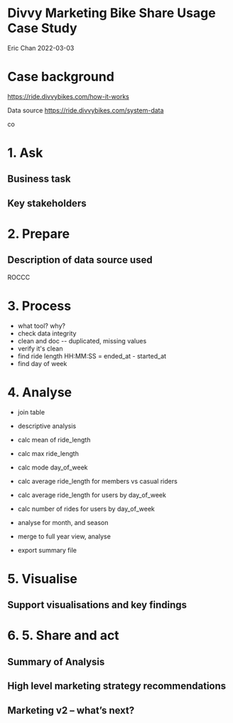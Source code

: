 # Divvy Marketing Bike Share Usage Case Study

Eric Chan 2022-03-03

# Case background

https://ride.divvybikes.com/how-it-works 

Data source 
https://ride.divvybikes.com/system-data

co

# 1. Ask

## Business task

## Key stakeholders

# 2. Prepare

## Description of data source used

ROCCC

# 3. Process

- what tool? why?
- check data integrity
- clean and doc -- duplicated, missing values
- verify it's clean
- find ride length HH:MM:SS = ended_at - started_at
- find day of week

# 4. Analyse

- join table

- descriptive analysis
- calc mean of ride_length
- calc max ride_length
- calc mode day_of_week
- calc average ride_length for members vs casual riders
- calc average ride_length for users by day_of_week
- calc number of rides for users by day_of_week

- analyse for month, and season

- merge to full year view, analyse
- export summary file

# 5. Visualise

## Support visualisations and key findings

# 6. 5. Share and act

## Summary of Analysis

## High level marketing strategy recommendations

## Marketing v2 – what’s next?
